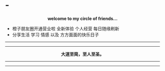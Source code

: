 # -
<center><b>welcome to my circle of friends...</b></center>

* 橙子朋友圈开通营业啦 全新体验 个人经营 每日随缘刷新
* 分享生活 学习 情感 以及 方方面面的快乐日子

----

---

<center><b>大道至简，至人至圣。</b></center>

---

---

